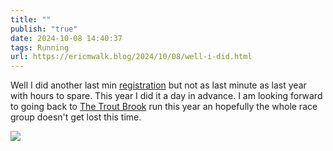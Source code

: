 ```yaml
---
title: ""
publish: "true"
date: 2024-10-08 14:40:37
tags: Running
url: https://ericmwalk.blog/2024/10/08/well-i-did.html
---
```


Well I did another last min [registration](https://ericmwalk.blog/2023/10/04/sometimes-the-race.html) but not as last minute as last year with hours to spare. This year I did it a day in advance. I am looking forward to going back to [The Trout Brook](https://ericmwalk.blog/2023/10/07/trout-brook-ten.html) run this year an hopefully the whole race group doesn't get lost this time.

![](https://ericmwalk.blog/uploads/2024/eeeb395304.png)